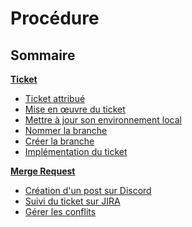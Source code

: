 # Procédure

## Sommaire
**[Ticket](Ticket.md)**
- [Ticket attribué](Ticket.md#ticket-attribu)
- [Mise en œuvre du ticket](Ticket.md#mise-en-uvre-du-ticket)
- [Mettre à jour son environnement local](Ticket.md#mettre-jour-son-environnement-local)
- [Nommer la branche](Ticket.md#nommer-la-branche)
- [Créer la branche](Ticket.md#cr-er-la-branche)
- [Implémentation du ticket](Ticket.md#impl-mentation-du-ticket)

**[Merge Request](Merge-Request.md)**
- [Création d'un post sur Discord](Merge-Request.md#creation-d-un-post-sur-discord)
- [Suivi du ticket sur JIRA](Merge-Request.md#suivi-du-ticket-sur-jira)
- [Gérer les conflits](Merge-Request.md#gerer-les-conflits)